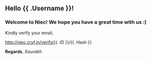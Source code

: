 ## Hello {{ .Username }}!

### Welcome to Niec! We hope you have a great time with us :)

Kindly verify your email,

http://niec.cryf.in/verify/{{ .ID }}/{{ .Hash }}

**Regards**,
_Saurabh_